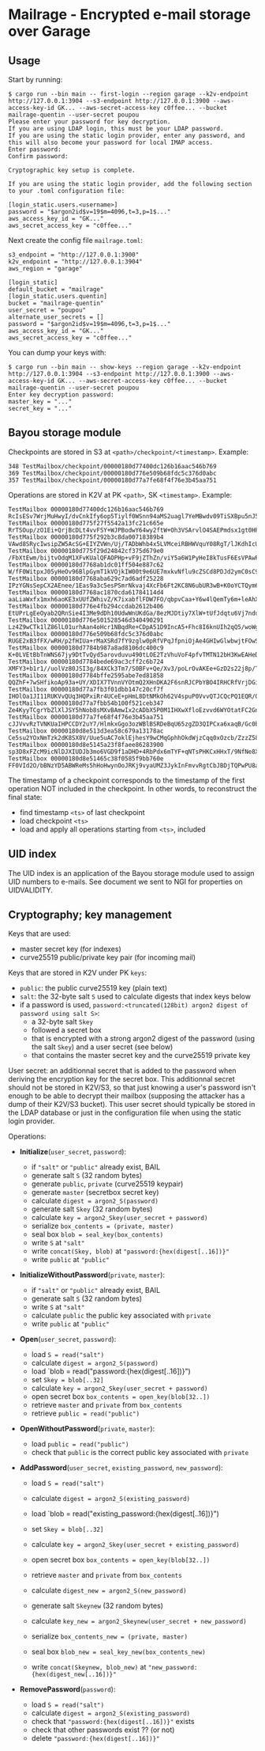 # Mailrage - Encrypted e-mail storage over Garage

## Usage

Start by running:

```
$ cargo run --bin main -- first-login --region garage --k2v-endpoint http://127.0.0.1:3904 --s3-endpoint http://127.0.0.1:3900 --aws-access-key-id GK... --aws-secret-access-key c0ffee... --bucket mailrage-quentin --user-secret poupou
Please enter your password for key decryption.
If you are using LDAP login, this must be your LDAP password.
If you are using the static login provider, enter any password, and this will also become your password for local IMAP access.
Enter password:
Confirm password:

Cryptographic key setup is complete.

If you are using the static login provider, add the following section to your .toml configuration file:

[login_static.users.<username>]
password = "$argon2id$v=19$m=4096,t=3,p=1$..."
aws_access_key_id = "GK..."
aws_secret_access_key = "c0ffee..."
```

Next create the config file `mailrage.toml`:

```
s3_endpoint = "http://127.0.0.1:3900"
k2v_endpoint = "http://127.0.0.1:3904"
aws_region = "garage"

[login_static]
default_bucket = "mailrage"
[login_static.users.quentin]
bucket = "mailrage-quentin"
user_secret = "poupou"
alternate_user_secrets = []
password = "$argon2id$v=19$m=4096,t=3,p=1$..."
aws_access_key_id = "GK..."
aws_secret_access_key = "c0ffee..."
```

You can dump your keys with:

```
$ cargo run --bin main -- show-keys --region garage --k2v-endpoint http://127.0.0.1:3904 --s3-endpoint http://127.0.0.1:3900 --aws-access-key-id GK... --aws-secret-access-key c0ffee... --bucket mailrage-quentin --user-secret poupou
Enter key decryption password:
master_key = "..."
secret_key = "..."
```



## Bayou storage module

Checkpoints are stored in S3 at `<path>/checkpoint/<timestamp>`. Example:

```
348 TestMailbox/checkpoint/00000180d77400dc126b16aac546b769
369 TestMailbox/checkpoint/00000180d776e509b68fdc5c376d0abc
357 TestMailbox/checkpoint/00000180d77a7fe68f4f76e3b45aa751
```

Operations are stored in K2V at PK `<path>`, SK `<timestamp>`. Example:

```
TestMailbox 00000180d77400dc126b16aac546b769 RcIsESv7WrjMuHwyI/dvCnkIfy6op5Tiylf0WSnn94aMS2uagl7YeMBwdv09TiSXBpu5nJ5e/9QFSfuEI/NqKrdQkX54MOsnaIGhRb0oqUG3KNaar3BiVSvYvXuzYhk4ii+TUS2Eyd6fCCaNVNM5
TestMailbox 00000180d775f27f5542a13fc21c665e RrTSOup/zO1Ei+QrjBcDLt4vvFSY+WJPBodwY64wy2ftW+Oh3VSArvlO4SAEPmdsx1gt0HPBZYR/OkVWsZpmix1ZLFUmvdib+rjNkorHQW1p+oLVK8tolGrqk4SRwl88cqu466T4vBEpDu7tRbH0
TestMailbox 00000180d775f292b3c8da00718389b4 VAwd8SRycIwsipZW5AcSG+EIYZVWn/Uj/TADbWhb4x5LVMceiRBHWVquY08RgT/lJKdhIcUqBA15bVG3klIg8tLsWJVG784NbsZwdGRczWmngcA=
TestMailbox 00000180d775f29d24842cf375d679e0 /FbXtEwm/bijtvOdqM1XFvKUalQFAOPHp+vF9jZThZn/viY5a6W1PyHeI8kTusF6EsVPAwPHpQyjIv/ghskC0f+zUEsSUhDwQANdwLNqDLAvTA==
TestMailbox 00000180d7768ab1dc01ff504e887c62 W/fF0WitpxJ05yHeOv96BlpGymT1kVOjkIW00t9e6UE7mxkvNflu9cZSCd8PDJd2ymC0sC9bLVFAXKmNZsmCFEEHMQSyrX61qTYo4KFCZMp5zm6fXubaYuurrzjXzfUP/R7kBvICFZlF0daf0SwX
TestMailbox 00000180d7768aba629c7ad6adf25228 IPzYGNsSepCX2AEnee/1Eas9a3c5esPSmrNkvaj4XcFb6Ft2KC8N6ubUR3wB+K0oYCTQym6nhHG5dlAxf6NRu7Rk8YtBTBmSqtGqd6kMZ3bU5b8=
TestMailbox 00000180d7768ac1870cda61784114d4 aaLiaWxfx1mxh6aoKE3xUUfZWhivZ/K7ixabflFDW7FO/qbpvCaa+Y6w4lQemTy6m+leAhXGN+Dbyv2qP20yJ9O4oJF5d3Lz5Iv5uF18OxhVZzw=
TestMailbox 00000180d776e4fb294ccdab2612b406 EtUPrLgEeOyab2QRnSie4I3Me9dDh10UdwWnUKdGa/8ezMJDtiy7XlW+tUfJdqtu6Vj7nduT0emDOXbBZsNwlcmzgYNwuNu3I9AfhZTFWtwLgB+wnAgB/jim82DDrJfLia8kB2eA2ao5jfJ3uMSZ
TestMailbox 00000180d776e501528546d340490291 Lz4Z9wCTk1lZ86lL01urhAan4oHcr1NBqdRe+CDpA51D9IncA5+Fhc8I6knUIh2qQ5/woWgISLAVwzSS+0+TxrYoqxf5FumIQtUJfwDER5La3n0=
TestMailbox 00000180d776e509b68fdc5c376d0abc RUGE2xB3fFX/wRH/p2fHIUa+rMaXSRd7fY9zglw0pRfVPqJfpniOjAe4GHIwGlwbwjtFOwS5a+Q7yr0Wez6QwD+ohhqRFKpbjcFcN7VfMyVAf+k=
TestMailbox 00000180d7784b987a8ad8106dc400c9 K+0LVEtBbTnWNS67jy9DtTvQyd5arovduvu490tLOE2TzVhuVoF4pfvTMTN12bH3KwEAHeDfuwKkKJFqldOywouTYPzEjZFkJzyagHrkl6dfnE5CqmlDv+Vc5TOQRskxjW+wQiZdjU8wGiBiBGYh
TestMailbox 00000180d7784bede69ac3cff2c6b724 XMFY3+b1r1//uolVz80JSI3g/84XCk3Tm7/S0BFv+Qe/Xv3/poLrOvAKEe+GzD2s22j8p/T2RXR/JSZckzgjEZeO0wbPDXVQd94di2Pff7jxAH8=
TestMailbox 00000180d7784bffe2595abe7ed81858 QQZhF+7wSHfikoAp93a+UY/XDIX7TVnnVYOtmQ2XHnDKA2F6snRJCPbYBO4IRHCRfVrjDGi32c41it2C3Mu5PBepabxapsW1rfIV3rlX2lkKHtI=
TestMailbox 00000180d77a7fb3f01dbb147c20cf7f IHOlOa1JI11RUKVvQUq3HQPxiRr4UCeE+pHmL8DtNMkOh62V4spuP0VvvQTJCQcPQ1EQR/QcxZ3s7uHLkrZAHF30BkpUkGqsLBWpnyug/puhdiixWsMyLLb6G90zFjiComUwptnDc/CCXtGEHdSW
TestMailbox 00000180d77a7fbb54b100f521ceb347 Ze4KyyTCgrYbZlXlJSY5hNob8sMXvBAmwIx2cADbX5P0M1IHXwXfloEzvvd6WYOtatFC2GnDSrmQ6RdCfeZ3WV9TZilqa0Fv0XEg48sVyVCcguw=
TestMailbox 00000180d77a7fe68f4f76e3b45aa751 cJJVvvRzTVNKUaIHPCCDY2uY7/HlmkxGgo3ozWBlBSRDeBqU65zgZD3QIPCxa6xaqB/Gc0bQ9BGzfU0cvVmO5jgNeeDnbqqs3oeA2jml/Qv2YO9upApfNQtDT1GiwJ8vrgaIow==
TestMailbox 00000180d8e513d3ea58c679a13178ac Ce5su2YOxNmTzk2dK8SX8V/Uue5uAC7oklEjhesY9wCMqGphhOkdWjzCqq0xOzcb/ZzzZ58t+mTksNSYIU4kddHIHBFPgqIwKthVk2mlUdqYiN/Y2vEGqv+YmtKY+GST/7Ee87ZHpU/5sv0GoXxT
TestMailbox 00000180d8e5145a23f8faee86283900 sp3D8xFZcM9icNlDJXIUDJb3mo6VGD9f1aDHD+4RbPdx6mTYF+qNTsPHKCxHHxT/9NfNe8XPg2+8xYRtm7SXfgERZBDB8ye+Xt3fM1k+wbL6RsaJmDHVECeXeL5KHuITzpI22A==
TestMailbox 00000180d8e51465c38f0585f9bb760e FF0VId2O/bBNzYD5ABWReMs5hHoHwynOoJRKj9vyaUMZ3JykInFmvvRgtCbJBDjTQPwPU8apphKQfwuicO76H7GtZqH009Cbv5l8ZTRJKrmzOQmtjzBQc2eGEUMPfbml5t0GCg==
```

The timestamp of a checkpoint corresponds to the timestamp of the first operation NOT included in the checkpoint.
In other words, to reconstruct the final state:

- find timestamp `<ts>` of last checkpoint
- load checkpoint `<ts>`
- load and apply all operations starting from `<ts>`, included

## UID index

The UID index is an application of the Bayou storage module
used to assign UID numbers to e-mails.
See document we sent to NGI for properties on UIDVALIDITY.

## Cryptography; key management

Keys that are used:

- master secret key (for indexes)
- curve25519 public/private key pair (for incoming mail)

Keys that are stored in K2V under PK `keys`:

- `public`: the public curve25519 key (plain text)
- `salt`: the 32-byte salt `S` used to calculate digests that index keys below
- if a password is used, `password:<truncated(128bit) argon2 digest of password using salt S>`:
  - a 32-byte salt `Skey`
  - followed a secret box
  - that is encrypted with a strong argon2 digest of the password (using the salt `Skey`) and a user secret (see below)
  - that contains the master secret key and the curve25519 private key

User secret: an additionnal secret that is added to the password when deriving the encryption key for the secret box.
This additionnal secret should not be stored in K2V/S3, so that just knowing a user's password isn't enough to be able
to decrypt their mailbox (supposing the attacker has a dump of their K2V/S3 bucket).
This user secret should typically be stored in the LDAP database or just in the configuration file when using
the static login provider.

Operations:

- **Initialize**(`user_secret`, `password`):
  - if `"salt"` or `"public"` already exist, BAIL
  - generate salt `S` (32 random bytes)
  - generate `public`, `private` (curve25519 keypair)
  - generate `master` (secretbox secret key)
  - calculate `digest = argon2_S(password)`
  - generate salt `Skey` (32 random bytes)
  - calculate `key = argon2_Skey(user_secret + password)`
  - serialize `box_contents = (private, master)`
  - seal box `blob = seal_key(box_contents)`
  - write `S` at `"salt"`
  - write `concat(Skey, blob)` at `"password:{hex(digest[..16])}"`
  - write `public` at `"public"`

- **InitializeWithoutPassword**(`private`, `master`):
  - if `"salt"` or `"public"` already exist, BAIL
  - generate salt `S` (32 random bytes)
  - write `S` at `"salt"`
  - calculate `public` the public key associated with `private`
  - write `public` at `"public"`

- **Open**(`user_secret`, `password`):
  - load `S = read("salt")`
  - calculate `digest = argon2_S(password)`
  - load `blob = read("password:{hex(digest[..16])}")
  - set `Skey = blob[..32]`
  - calculate `key = argon2_Skey(user_secret + password)`
  - open secret box `box_contents = open_key(blob[32..])`
  - retrieve `master` and `private` from `box_contents`
  - retrieve `public = read("public")`

- **OpenWithoutPassword**(`private`, `master`):
  - load `public = read("public")`
  - check that `public` is the correct public key associated with `private`

- **AddPassword**(`user_secret`, `existing_password`, `new_password`):
  - load `S = read("salt")`
  - calculate `digest = argon2_S(existing_password)`
  - load `blob = read("existing_password:{hex(digest[..16])}")
  - set `Skey = blob[..32]`
  - calculate `key = argon2_Skey(user_secret + existing_password)`
  - open secret box `box_contents = open_key(blob[32..])`
  - retrieve `master` and `private` from `box_contents`

  - calculate `digest_new = argon2_S(new_password)`
  - generate salt `Skeynew` (32 random bytes)
  - calculate `key_new = argon2_Skeynew(user_secret + new_password)`
  - serialize `box_contents_new = (private, master)`
  - seal box `blob_new = seal_key_new(box_contents_new)`
  - write `concat(Skeynew, blob_new)` at `"new_password:{hex(digest_new[..16])}"`

- **RemovePassword**(`password`):
  - load `S = read("salt")`
  - calculate `digest = argon2_S(existing_password)`
  - check that `"password:{hex(digest[..16])}"` exists
  - check that other passwords exist ?? (or not)
  - delete `"password:{hex(digest[..16])}"`
